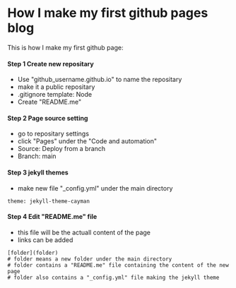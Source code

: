 # How I make my first github pages blog
This is how I make my first github page:

#### Step 1 Create new repositary
- Use "github_username.github.io" to name the repositary
- make it a public repositary
- .gitignore template: Node
- Create "README.me"

#### Step 2 Page source setting
- go to repositary settings
- click "Pages" under the "Code and automation"
- Source: Deploy from a branch
- Branch: main

#### Step 3 jekyll themes
- make new file "_config.yml" under the main directory
```
theme: jekyll-theme-cayman
```

#### Step 4 Edit "README.me" file
- this file will be the actuall content of the page
- links can be added
```
[folder](folder)
# folder means a new folder under the main directory
# folder contains a "README.me" file containing the content of the new page
# folder also contains a "_config.yml" file making the jekyll theme
```

